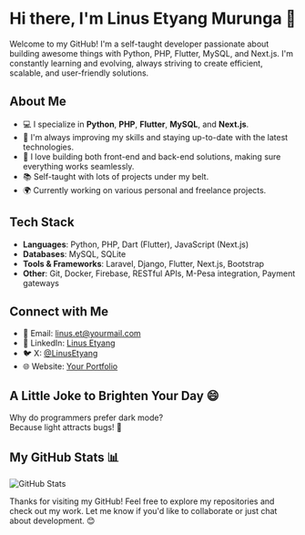 # Hi there, I'm Linus Etyang Murunga 👋

Welcome to my GitHub! I'm a self-taught developer passionate about building awesome things with Python, PHP, Flutter, MySQL, and Next.js. I'm constantly learning and evolving, always striving to create efficient, scalable, and user-friendly solutions.

## About Me

- 💻 I specialize in **Python**, **PHP**, **Flutter**, **MySQL**, and **Next.js**.
- 🔄 I'm always improving my skills and staying up-to-date with the latest technologies.
- 🚀 I love building both front-end and back-end solutions, making sure everything works seamlessly.
- 📚 Self-taught with lots of projects under my belt.
- 🌍 Currently working on various personal and freelance projects.

## Tech Stack

- **Languages**: Python, PHP, Dart (Flutter), JavaScript (Next.js)
- **Databases**: MySQL, SQLite
- **Tools & Frameworks**: Laravel, Django, Flutter, Next.js, Bootstrap
- **Other**: Git, Docker, Firebase, RESTful APIs, M-Pesa integration, Payment gateways

## Connect with Me

- 📧 Email: [linus.et@yourmail.com](mailto:linus.etyanglinus453@gmail.com)
- 🔗 LinkedIn: [Linus Etyang](https://www.linkedin.com/in/linus-etyang/)
- 🐦 X: [@LinusEtyang](https://X.com/LinusEtyang)
- 🌐 Website: [Your Portfolio](https://yourwebsite.com)

## A Little Joke to Brighten Your Day 😄

Why do programmers prefer dark mode?  
Because light attracts bugs! 🐞

## My GitHub Stats 📊

![GitHub Stats](https://github-readme-stats.vercel.app/api?username=linusetyang&show_icons=true&hide_title=true&count_private=true&hide=prs&theme=dark)

Thanks for visiting my GitHub! Feel free to explore my repositories and check out my work. Let me know if you'd like to collaborate or just chat about development. 😊
